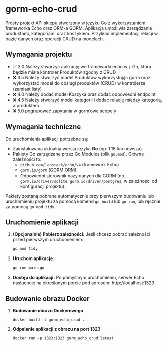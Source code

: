 # gorm-echo-crud
Prosty projekt API sklepu stworzony w języku Go z wykorzystaniem frameworka Echo oraz ORM-a GORM. Aplikacja umożliwia zarządzanie produktami, kategoriami oraz koszykiem. Przykład implementacji relacji w bazie danych oraz operacji CRUD na modelach.

## Wymagania projektu

* ✅ 3.0 Należy stworzyć aplikację we frameworki echo w j. Go, która będzie miała kontroler Produktów zgodny z CRUD
* ❌ 3.5 Należy stworzyć model Produktów wykorzystując gorm oraz wykorzystać model do obsługi produktów (CRUD) w kontrolerze (zamiast listy)
* ❌ 4.0 Należy dodać model Koszyka oraz dodać odpowiedni endpoint
* ❌ 4.5 Należy stworzyć model kategorii i dodać relację między kategorią, a produktem
* ❌ 5.0 pogrupować zapytania w gorm’owe scope'y

## Wymagania techniczne

Do uruchomienia aplikacji potrzebne są:

*   Zainstalowana aktualna wersja języka **Go** (np. 1.18 lub nowsza).
*   Pakiety Go zarządzane przez Go Modules (plik `go.mod`). Główne zależności to:
    *   `github.com/labstack/echo/v4` (framework Echo)
    *   `gorm.io/gorm` (GORM ORM)
    *   Odpowiedni sterownik bazy danych dla GORM (np. `gorm.io/driver/sqlite`, `gorm.io/driver/postgres`, w zależności od konfiguracji projektu).

Pakiety zostaną pobrane automatycznie przy pierwszym budowaniu lub uruchomieniu projektu za pomocą komend `go build` lub `go run`, lub ręcznie za pomocą `go mod tidy`.

## Uruchomienie aplikacji

1.  **(Opcjonalnie) Pobierz zależności:**
    Jeśli chcesz pobrać zależności przed pierwszym uruchomieniem:
    ```bash
    go mod tidy
    ```

2.  **Uruchom aplikację:**
    ```bash
    go run main.go
    ```

3.  **Dostęp do aplikacji:**
    Po pomyślnym uruchomieniu, serwer Echo nasłuchuje na określonym porcie pod adresem: http://localhost:1323

## Budowanie obrazu Docker

1.  **Budowanie obrazu Dockerowego**
    ```
    docker build -t gorm_echo_crud .
    ```

2.  **Odpalanie aplikacji z obrazu na port 1323**
    ```
    docker run -p 1323:1323 gorm_echo_crud:latest 
    ```


